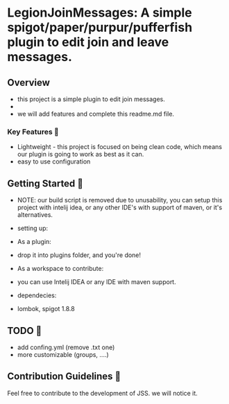 # LegionJoinMessages: A simple spigot/paper/purpur/pufferfish plugin to edit join and leave messages.

## Overview

- this project is a simple plugin to edit join messages.
- 
- we will add features and complete this readme.md file.


### Key Features 🚀

- Lightweight - this project is focused on being clean code, which means our plugin is going to work as best as it can.
- easy to use configuration

## Getting Started 🚧

- NOTE: our build script is removed due to unusability, you can setup this project with intelij idea, or any other IDE's with support of maven, or it's alternatives.

- setting up:
- As a plugin:
- drop it into plugins folder, and you're done!
- As a workspace to contribute:
- you can use Intelij IDEA or any IDE with maven support.
- dependecies:
- lombok, spigot 1.8.8

## TODO 📝
- add confing.yml (remove .txt one)
- more customizable (groups, ....)

## Contribution Guidelines 🤝

Feel free to contribute to the development of JSS. we will notice it.
